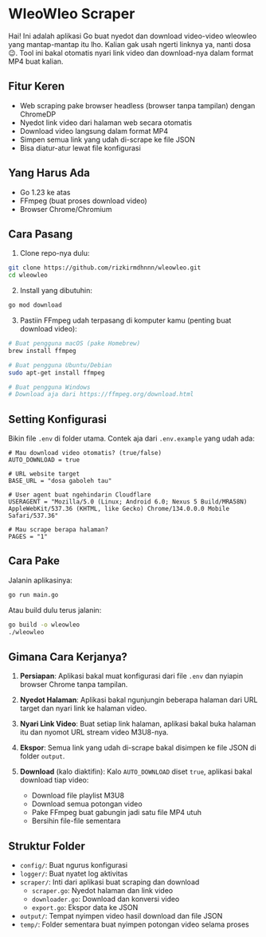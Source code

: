 # WleoWleo Scraper

Hai! Ini adalah aplikasi Go buat nyedot dan download video-video wleowleo yang mantap-mantap itu lho. Kalian gak usah ngerti linknya ya, nanti dosa 😉. Tool ini bakal otomatis nyari link video dan download-nya dalam format MP4 buat kalian.

## Fitur Keren

- Web scraping pake browser headless (browser tanpa tampilan) dengan ChromeDP
- Nyedot link video dari halaman web secara otomatis
- Download video langsung dalam format MP4
- Simpen semua link yang udah di-scrape ke file JSON
- Bisa diatur-atur lewat file konfigurasi

## Yang Harus Ada

- Go 1.23 ke atas
- FFmpeg (buat proses download video)
- Browser Chrome/Chromium

## Cara Pasang

1. Clone repo-nya dulu:

```bash
git clone https://github.com/rizkirmdhnnn/wleowleo.git
cd wleowleo
```

2. Install yang dibutuhin:

```bash
go mod download
```

3. Pastiin FFmpeg udah terpasang di komputer kamu (penting buat download video):

```bash
# Buat pengguna macOS (pake Homebrew)
brew install ffmpeg

# Buat pengguna Ubuntu/Debian
sudo apt-get install ffmpeg

# Buat pengguna Windows
# Download aja dari https://ffmpeg.org/download.html
```

## Setting Konfigurasi

Bikin file `.env` di folder utama. Contek aja dari `.env.example` yang udah ada:

```
# Mau download video otomatis? (true/false)
AUTO_DOWNLOAD = true

# URL website target
BASE_URL = "dosa gaboleh tau"

# User agent buat ngehindarin Cloudflare
USERAGENT = "Mozilla/5.0 (Linux; Android 6.0; Nexus 5 Build/MRA58N) AppleWebKit/537.36 (KHTML, like Gecko) Chrome/134.0.0.0 Mobile Safari/537.36"

# Mau scrape berapa halaman?
PAGES = "1"
```

## Cara Pake

Jalanin aplikasinya:

```bash
go run main.go
```

Atau build dulu terus jalanin:

```bash
go build -o wleowleo
./wleowleo
```

## Gimana Cara Kerjanya?

1. **Persiapan**: Aplikasi bakal muat konfigurasi dari file `.env` dan nyiapin browser Chrome tanpa tampilan.

2. **Nyedot Halaman**: Aplikasi bakal ngunjungin beberapa halaman dari URL target dan nyari link ke halaman video.

3. **Nyari Link Video**: Buat setiap link halaman, aplikasi bakal buka halaman itu dan nyomot URL stream video M3U8-nya.

4. **Ekspor**: Semua link yang udah di-scrape bakal disimpen ke file JSON di folder `output`.

5. **Download** (kalo diaktifin): Kalo `AUTO_DOWNLOAD` diset `true`, aplikasi bakal download tiap video:
   - Download file playlist M3U8
   - Download semua potongan video
   - Pake FFmpeg buat gabungin jadi satu file MP4 utuh
   - Bersihin file-file sementara

## Struktur Folder

- `config/`: Buat ngurus konfigurasi
- `logger/`: Buat nyatet log aktivitas
- `scraper/`: Inti dari aplikasi buat scraping dan download
  - `scraper.go`: Nyedot halaman dan link video
  - `downloader.go`: Download dan konversi video
  - `export.go`: Ekspor data ke JSON
- `output/`: Tempat nyimpen video hasil download dan file JSON
- `temp/`: Folder sementara buat nyimpen potongan video selama proses

